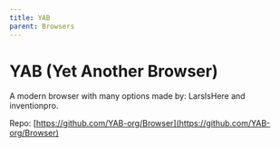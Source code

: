```yaml
---
title: YAB
parent: Browsers
---
```

# YAB (Yet Another Browser)

A modern browser with many options made by: LarsIsHere and inventionpro.

Repo: [https://github.com/YAB-org/Browser](https://github.com/YAB-org/Browser)
